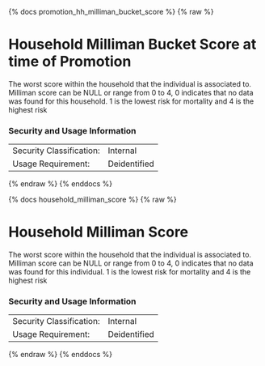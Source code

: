 {% docs promotion_hh_milliman_bucket_score %}
{% raw %}

# Household Milliman Bucket Score at time of Promotion
The worst score within the household that the individual is associated to. Milliman score can be
NULL or range from 0 to 4, 0 indicates that no data was found for this household. 1 is the
lowest risk for mortality and 4 is the highest risk

### Security and Usage Information
|     |     |
| --- | --- |
| Security Classification: | Internal |
| Usage Requirement:       | Deidentified |

{% endraw %}
{% enddocs %}


{% docs household_milliman_score %}
{% raw %}

# Household Milliman Score
The worst score within the household that the individual is associated to. Milliman score can be
NULL or range from 0 to 4, 0 indicates that no data was found for this individual. 1 is the
lowest risk for mortality and 4 is the highest risk

### Security and Usage Information
|     |     |
| --- | --- |
| Security Classification: | Internal |
| Usage Requirement:       | Deidentified |

{% endraw %}
{% enddocs %}